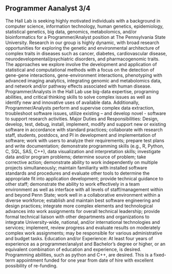 ## Programmer Aanalyst 3/4

The Hall Lab is seeking highly motivated individuals with a background in computer science, information technology, human genetics, epidemiology, 
statistical genetics, big data, genomics, metabolomics, and/or bioinformatics for a Programmer/Analyst position at The Pennsylvania State University. 
Research in our group is highly dynamic, with broad research opportunities for exploring the genetic and environmental architecture of complex traits 
in diseases such as cancer, diabetes, cardiovascular disease, neurodevelopmental/psychiatric disorders, and pharmacogenomic traits. The approaches 
we explore involve the development and application of statistical and computational methods with a focus on the detection of gene-gene interactions, 
gene-environment interactions, phenotyping with advanced imaging analytics, integrating genomic and metabolomics data, and network and/or pathway effects 
associated with human disease. Programmer/Analysts in the Hall Lab use big-data expertise, programing abilities, and critical thinking skills to solve 
complex issues as well as identify new and innovative uses of available data. Additionally, Programmer/Analysts perform and supervise complex data extraction, 
troubleshoot software issues, utilize existing – and develop novel - software to support research activities. Major Duties and Responsibilities: Design, develop, 
test, debug, install, implement, modify and support new or existing software in accordance with standard practices; collaborate with research staff, students, 
postdocs, and PI in development and implementation of software; work with users to analyze their requirements; prepare test plans and write documentation; 
demonstrate programming skills (e.g., R, Python, C, SQL, SAS, C++), data visualization and interpretation skills; investigate data and/or program problems; 
determine source of problem; take corrective action; demonstrate ability to work independently on multiple projects simultaneously; maintain familiarity with 
installed software standards and procedures and evaluate other tools to determine the appropriate fit into application development; provide technical guidance 
to other staff; demonstrate the ability to work effectively in a team environment as well as interface with all levels of staff/management within and beyond 
Penn State; work well in a collaborative environment within a diverse workforce; establish and maintain best software engineering and design practices; 
integrate more complex elements and technological advances into work assignments for overall technical leadership; provide formal technical liaison with 
other departments and organizations to integrate University-wide, national, and/or international technologies and services; implement, review progress and 
evaluate results on moderately complex work assignments; may be responsible for various administrative and budget tasks. Education and/or 
Experience: At least four years of experience as a programmer/analyst and Bachelor’s degree or higher, or an equivalent combination of education and experience, 
is desired. Programming abilities, such as python and C++, are desired. This is a fixed-term appointment funded for one year from date of hire with excellent 
possibility of re-funding.
